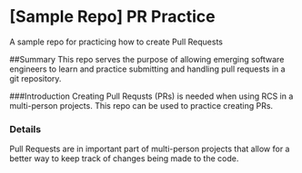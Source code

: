 # [Sample Repo] PR Practice
A sample repo for practicing how to create Pull Requests

##Summary
This repo serves the purpose of allowing emerging software engineers to learn and practice submitting and handling pull requests in a git repository.

###Introduction
Creating Pull Requsts (PRs) is needed when using RCS in a multi-person projects. This repo can be used to practice creating PRs.

### Details
Pull Requests are in important part of multi-person projects that allow for a better way to keep track of changes being made to the code.

